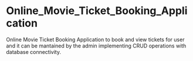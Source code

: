# Online_Movie_Ticket_Booking_Application
Online Movie Ticket Booking Application to book and view tickets for user and it can be mantained by the admin implementing CRUD operations with database connectivity.
